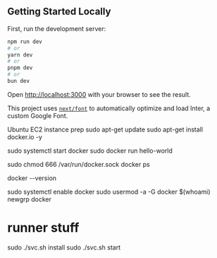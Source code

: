 ## Getting Started Locally

First, run the development server:

```bash
npm run dev
# or
yarn dev
# or
pnpm dev
# or
bun dev
```

Open [http://localhost:3000](http://localhost:3000) with your browser to see the result.

This project uses [`next/font`](https://nextjs.org/docs/basic-features/font-optimization) to automatically optimize and load Inter, a custom Google Font.


Ubuntu EC2 instance prep
sudo apt-get update
sudo apt-get install docker.io -y

sudo systemctl start docker
sudo docker run hello-world

sudo chmod 666 /var/run/docker.sock
docker ps

docker --version

sudo systemctl enable docker
sudo usermod -a -G docker $(whoami)
newgrp docker

# runner stuff
sudo ./svc.sh install
sudo ./svc.sh start
